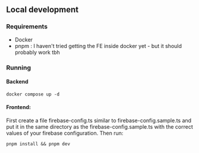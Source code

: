 
## Local development

### Requirements

- Docker
- pnpm : I haven't tried getting the FE inside docker yet - but it should probably work tbh

### Running

#### Backend
```
docker compose up -d
```
#### Frontend:
First create a file firebase-config.ts similar to firebase-config.sample.ts and put it in the same directory as the firebase-config.sample.ts with the correct values of your firebase configuration.
Then run:
```
pnpm install && pnpm dev
```

